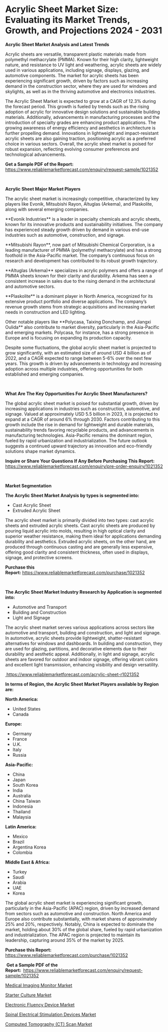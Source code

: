 <p><h1>Acrylic Sheet Market Size: Evaluating its Market Trends, Growth, and Projections 2024 - 2031</h1></p><p><strong>Acrylic Sheet Market Analysis and Latest Trends</strong></p>
<p><p>Acrylic sheets are versatile, transparent plastic materials made from polymethyl methacrylate (PMMA). Known for their high clarity, lightweight nature, and resistance to UV light and weathering, acrylic sheets are widely used in various applications, including signage, displays, glazing, and automotive components. The market for acrylic sheets has been experiencing significant growth, driven by factors such as increasing demand in the construction sector, where they are used for windows and skylights, as well as in the thriving automotive and electronics industries.</p><p>The Acrylic Sheet Market is expected to grow at a CAGR of 12.3% during the forecast period. This growth is fueled by trends such as the rising adoption of acrylic for innovative design solutions and sustainable building materials. Additionally, advancements in manufacturing processes and the introduction of specialty grades are enhancing product applications. The growing awareness of energy efficiency and aesthetics in architecture is further propelling demand. Innovations in lightweight and impact-resistant acrylic sheets are also gaining traction, positioning acrylic as a preferred choice in various sectors. Overall, the acrylic sheet market is poised for robust expansion, reflecting evolving consumer preferences and technological advancements.</p></p>
<p><strong>Get a Sample PDF of the Report:&nbsp;</strong> <a href="https://www.reliablemarketforecast.com/enquiry/request-sample/1021352?utm_campaign=1159&utm_medium=2&utm_source=Github&utm_content=ia&utm_term=05112024&utm_id=acrylic-sheet">https://www.reliablemarketforecast.com/enquiry/request-sample/1021352</a></p>
<p>&nbsp;</p>
<p><strong>Acrylic Sheet Major Market Players</strong></p>
<p><p>The acrylic sheet market is increasingly competitive, characterized by key players like Evonik, Mitsubishi Rayon, Altuglas (Arkema), and Plaskolite, along with several emerging companies. </p><p>**Evonik Industries** is a leader in specialty chemicals and acrylic sheets, known for its innovative products and sustainability initiatives. The company has experienced steady growth driven by demand in various end-use industries such as automotive, construction, and signage.</p><p>**Mitsubishi Rayon**, now part of Mitsubishi Chemical Corporation, is a leading manufacturer of PMMA (polymethyl methacrylate) and has a strong foothold in the Asia-Pacific market. The company’s continuous focus on research and development has contributed to its robust growth trajectory.</p><p>**Altuglas (Arkema)** specializes in acrylic polymers and offers a range of PMMA sheets known for their clarity and durability. Arkema has seen a consistent increase in sales due to the rising demand in the architectural and automotive sectors.</p><p>**Plaskolite** is a dominant player in North America, recognized for its extensive product portfolio and diverse applications. The company’s revenue growth stems from strategic acquisitions and increasing market needs in construction and LED lighting.</p><p>Other notable players like **Polycasa, Taixing Donchamp, and Jiangxi Oulida** also contribute to market diversity, particularly in the Asia-Pacific and emerging markets. Polycasa, for instance, has a strong presence in Europe and is focusing on expanding its production capacity.</p><p>Despite some fluctuations, the global acrylic sheet market is projected to grow significantly, with an estimated size of around USD 4 billion as of 2022, and a CAGR expected to range between 5-6% over the next few years. This growth is driven by advancements in technology and increasing adoption across multiple industries, offering opportunities for both established and emerging companies.</p></p>
<p>&nbsp;</p>
<p><strong>What Are The Key Opportunities For Acrylic Sheet Manufacturers?</strong></p>
<p><p>The global acrylic sheet market is poised for substantial growth, driven by increasing applications in industries such as construction, automotive, and signage. Valued at approximately USD 5.5 billion in 2023, it is projected to expand at a CAGR of around 6% through 2030. Factors contributing to this growth include the rise in demand for lightweight and durable materials, sustainability trends favoring recyclable products, and advancements in manufacturing technologies. Asia-Pacific remains the dominant region, fueled by rapid urbanization and industrialization. The future outlook suggests a continued upward trajectory as innovation and eco-friendly solutions shape market dynamics.</p></p>
<p><strong>Inquire or Share Your Questions If Any Before Purchasing This Report:</strong> <a href="https://www.reliablemarketforecast.com/enquiry/pre-order-enquiry/1021352?utm_campaign=1159&utm_medium=2&utm_source=Github&utm_content=ia&utm_term=05112024&utm_id=acrylic-sheet">https://www.reliablemarketforecast.com/enquiry/pre-order-enquiry/1021352</a></p>
<p>&nbsp;</p>
<p><strong>Market Segmentation</strong></p>
<p><strong>The Acrylic Sheet Market Analysis by types is segmented into:</strong></p>
<p><ul><li>Cast Acrylic Sheet</li><li>Extruded Acrylic Sheet</li></ul></p>
<p><p>The acrylic sheet market is primarily divided into two types: cast acrylic sheets and extruded acrylic sheets. Cast acrylic sheets are produced by pouring liquid acrylic into molds, resulting in high optical clarity and superior weather resistance, making them ideal for applications demanding durability and aesthetics. Extruded acrylic sheets, on the other hand, are produced through continuous casting and are generally less expensive, offering good clarity and consistent thickness, often used in displays, signage, and protective screens.</p></p>
<p><strong>Purchase this Report:&nbsp;</strong><a href="https://www.reliablemarketforecast.com/purchase/1021352?utm_campaign=1159&utm_medium=2&utm_source=Github&utm_content=ia&utm_term=05112024&utm_id=acrylic-sheet">https://www.reliablemarketforecast.com/purchase/1021352</a></p>
<p>&nbsp;</p>
<p><strong>The Acrylic Sheet Market Industry Research by Application is segmented into:</strong></p>
<p><ul><li>Automotive and Transport</li><li>Building and Construction</li><li>Light and Signage</li></ul></p>
<p><p>The acrylic sheet market serves various applications across sectors like automotive and transport, building and construction, and light and signage. In automotive, acrylic sheets provide lightweight, shatter-resistant alternatives for windows and dashboards. In building and construction, they are used for glazing, partitions, and decorative elements due to their durability and aesthetic appeal. Additionally, in light and signage, acrylic sheets are favored for outdoor and indoor signage, offering vibrant colors and excellent light transmission, enhancing visibility and design versatility.</p></p>
<p><a href="https://www.reliablemarketforecast.com/acrylic-sheet-r1021352?utm_campaign=1159&utm_medium=2&utm_source=Github&utm_content=ia&utm_term=05112024&utm_id=acrylic-sheet">&nbsp;https://www.reliablemarketforecast.com/acrylic-sheet-r1021352</a></p>
<p><strong>In terms of Region, the Acrylic Sheet Market Players available by Region are:</strong></p>
<p>
    <p> <strong> North America: </strong>
        <ul>
            <li>United States</li>
            <li>Canada</li>
        </ul>
        </p> 
    <p> <strong> Europe: </strong>
        <ul>
            <li>Germany</li>
            <li>France</li>
            <li>U.K.</li>
            <li>Italy</li>
            <li>Russia</li>
        </ul>
        </p> 
    <p> <strong> Asia-Pacific: </strong>
        <ul>
            <li>China</li>
            <li>Japan</li>
            <li>South Korea</li>
            <li>India</li>
            <li>Australia</li>
            <li>China Taiwan</li>
            <li>Indonesia</li>
            <li>Thailand</li>
            <li>Malaysia</li>
        </ul>
        </p> 
    <p> <strong> Latin America: </strong>
        <ul>
            <li>Mexico</li>
            <li>Brazil</li>
            <li>Argentina Korea</li>
            <li>Colombia</li>
        </ul>
        </p> 
    <p> <strong> Middle East & Africa: </strong>
        <ul>
            <li>Turkey</li>
            <li>Saudi</li>
            <li>Arabia</li>
            <li>UAE</li>
            <li>Korea</li>
        </ul>
    </p>
    </p>
<p><p>The global acrylic sheet market is experiencing significant growth, particularly in the Asia-Pacific (APAC) region, driven by increased demand from sectors such as automotive and construction. North America and Europe also contribute substantially, with market shares of approximately 25% and 20%, respectively. Notably, China is expected to dominate the market, holding about 30% of the global share, fueled by rapid urbanization and industrialization. The APAC region is projected to maintain its leadership, capturing around 35% of the market by 2025.</p></p>
<p><strong>Purchase this Report: </strong><a href="https://www.reliablemarketforecast.com/purchase/1021352?utm_campaign=1159&utm_medium=2&utm_source=Github&utm_content=ia&utm_term=05112024&utm_id=acrylic-sheet">https://www.reliablemarketforecast.com/purchase/1021352</a></p>
<p>&nbsp;<strong>Get a Sample PDF of the Report:&nbsp;&nbsp;</strong><a href="https://www.reliablemarketforecast.com/enquiry/request-sample/1021352?utm_campaign=1159&utm_medium=2&utm_source=Github&utm_content=ia&utm_term=05112024&utm_id=acrylic-sheet">https://www.reliablemarketforecast.com/enquiry/request-sample/1021352</a></p>
<p><strong></strong></p>
<p><p><a href="https://issuu.com/reportprime-2/docs/medical-imaging-monitor-market-size_3bdc2ce11d12c0?utm_campaign=1159&utm_medium=2&utm_source=Github&utm_content=ia&utm_term=05112024&utm_id=acrylic-sheet">Medical Imaging Monitor Market</a></p><p><a href="https://github.com/mickahmaland/Market-Research-Report-List-1/blob/main/starter-culture-market.md?utm_campaign=1159&utm_medium=2&utm_source=Github&utm_content=ia&utm_term=05112024&utm_id=acrylic-sheet">Starter Culture Market</a></p><p><a href="https://issuu.com/reportprime-2/docs/electronic-fluency-device-market-si_a56a57fcd9b2c0?utm_campaign=1159&utm_medium=2&utm_source=Github&utm_content=ia&utm_term=05112024&utm_id=acrylic-sheet">Electronic Fluency Device Market</a></p><p><a href="https://github.com/kric8bmkinds/Market-Research-Report-List-1/blob/main/spinal-electrical-stimulation-devices-market.md?utm_campaign=1159&utm_medium=2&utm_source=Github&utm_content=ia&utm_term=05112024&utm_id=acrylic-sheet">Spinal Electrical Stimulation Devices Market</a></p><p><a href="https://github.com/chantekestenmo/Market-Research-Report-List-1/blob/main/computed-tomography-ct-scan-market.md?utm_campaign=1159&utm_medium=2&utm_source=Github&utm_content=ia&utm_term=05112024&utm_id=acrylic-sheet">Computed Tomography (CT) Scan Market</a></p></p>